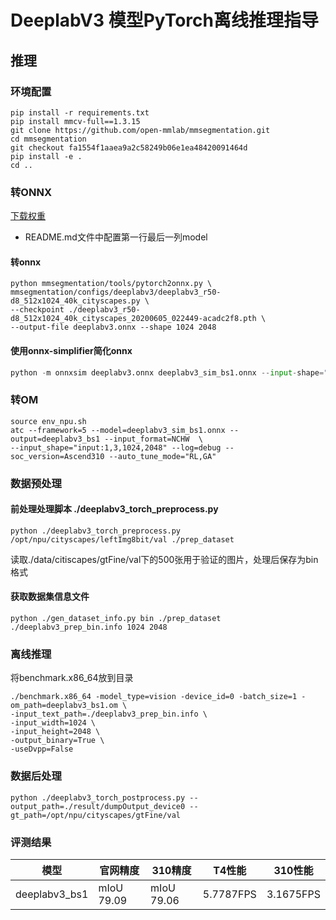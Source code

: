 # DeeplabV3 模型PyTorch离线推理指导
## 推理
### 环境配置
```shell
pip install -r requirements.txt
pip install mmcv-full==1.3.15
git clone https://github.com/open-mmlab/mmsegmentation.git
cd mmsegmentation
git checkout fa1554f1aaea9a2c58249b06e1ea48420091464d
pip install -e .
cd ..
```


### 转ONNX
[下载权重](https://github.com/open-mmlab/mmsegmentation/tree/master/configs/deeplabv3)

* README.md文件中配置第一行最后一列model

#### 转onnx

```shell
python mmsegmentation/tools/pytorch2onnx.py \
mmsegmentation/configs/deeplabv3/deeplabv3_r50-d8_512x1024_40k_cityscapes.py \
--checkpoint ./deeplabv3_r50-d8_512x1024_40k_cityscapes_20200605_022449-acadc2f8.pth \
--output-file deeplabv3.onnx --shape 1024 2048
```

#### 使用onnx-simplifier简化onnx

```python
python -m onnxsim deeplabv3.onnx deeplabv3_sim_bs1.onnx --input-shape="1,3,1024,2048" --dynamic-input-shape
```

### 转OM

```shell
source env_npu.sh
atc --framework=5 --model=deeplabv3_sim_bs1.onnx --output=deeplabv3_bs1 --input_format=NCHW  \
--input_shape="input:1,3,1024,2048" --log=debug --soc_version=Ascend310 --auto_tune_mode="RL,GA"
```


### 数据预处理
#### 前处理处理脚本 ./deeplabv3_torch_preprocess.py

```shell
python ./deeplabv3_torch_preprocess.py /opt/npu/cityscapes/leftImg8bit/val ./prep_dataset
```
读取./data/citiscapes/gtFine/val下的500张用于验证的图片，处理后保存为bin格式


#### 获取数据集信息文件

```shell
python ./gen_dataset_info.py bin ./prep_dataset ./deeplabv3_prep_bin.info 1024 2048
```

### 离线推理

将benchmark.x86_64放到目录

```shell
./benchmark.x86_64 -model_type=vision -device_id=0 -batch_size=1 -om_path=deeplabv3_bs1.om \ 
-input_text_path=./deeplabv3_prep_bin.info \
-input_width=1024 \
-input_height=2048 \
-output_binary=True \
-useDvpp=False
```

### 数据后处理

```shell
python ./deeplabv3_torch_postprocess.py --output_path=./result/dumpOutput_device0 --gt_path=/opt/npu/cityscapes/gtFine/val
```


### 评测结果

| 模型        | 官网精度                | 310精度      | T4性能     | 310性能   |
| ---------- | --------------------- | -------------| --------- | --------- |
| deeplabv3_bs1 |  mIoU 79.09        | mIoU 79.06   | 5.7787FPS | 3.1675FPS |